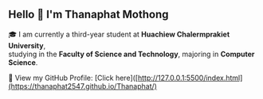 ## Hello 👋 I'm Thanaphat Mothong

🎓 I am currently a third-year student at **Huachiew Chalermprakiet University**,  
studying in the **Faculty of Science and Technology**, majoring in **Computer Science**.

🔗 View my GitHub Profile: [Click here]([http://127.0.0.1:5500/index.html](https://thanaphat2547.github.io/Thanaphat/)

<!--
**thanaphat2547/thanaphat2547** is a ✨ _special_ ✨ repository because its `README.md` (this file) appears on your GitHub profile.

Here are some ideas to get you started:

- 🔭 I’m currently working on ...
- 🌱 I’m currently learning ...
- 👯 I’m looking to collaborate on ...
- 🤔 I’m looking for help with ...
- 💬 Ask me about ...
- 📫 How to reach me: ...
- 😄 Pronouns: ...
- ⚡ Fun fact: ...
-->
